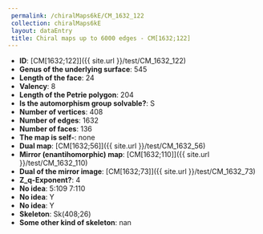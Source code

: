 ```yaml
--- 
 permalink: /chiralMaps6kE/CM_1632_122 
 collection: chiralMaps6kE
 layout: dataEntry
 title: Chiral maps up to 6000 edges - CM[1632;122]
---
```


- **ID**: [CM[1632;122]]({{ site.url }}/test/CM_1632_122)
- **Genus of the underlying surface**: 545
- **Length of the face**: 24
- **Valency**: 8
- **Length of the Petrie polygon**: 204
- **Is the automorphism group solvable?**: S
- **Number of vertices**: 408
- **Number of edges**: 1632
- **Number of faces**: 136
- **The map is self-**: none
- **Dual map**: [CM[1632;56]]({{ site.url }}/test/CM_1632_56)
- **Mirror (enantihomorphic) map**: [CM[1632;110]]({{ site.url }}/test/CM_1632_110)
- **Dual of the mirror image**: [CM[1632;73]]({{ site.url }}/test/CM_1632_73)
- **Z_q-Exponent?**: 4
- **No idea**:  5:109 7:110
- **No idea**: Y
- **No idea**: Y
- **Skeleton**: Sk(408;26)
- **Some other kind of skeleton**: nan
